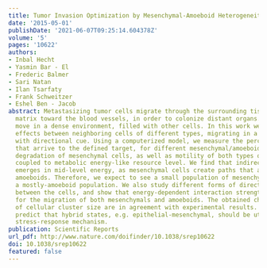 ```yaml
---
title: Tumor Invasion Optimization by Mesenchymal-Amoeboid Heterogeneity
date: '2015-05-01'
publishDate: '2021-06-07T09:25:14.604378Z'
volume: '5'
pages: '10622'
authors:
- Inbal Hecht
- Yasmin Bar - El
- Frederic Balmer
- Sari Natan
- Ilan Tsarfaty
- Frank Schweitzer
- Eshel Ben - Jacob
abstract: Metastasizing tumor cells migrate through the surrounding tissue and extracellular
  matrix toward the blood vessels, in order to colonize distant organs. They typically
  move in a dense environment, filled with other cells. In this work we study cooperative
  effects between neighboring cells of different types, migrating in a maze-like environment
  with directional cue. Using a computerized model, we measure the percentage of cells
  that arrive to the defined target, for different mesenchymal/amoeboid ratios. Wall
  degradation of mesenchymal cells, as well as motility of both types of cells, are
  coupled to metabolic energy-like resource level. We find that indirect cooperation
  emerges in mid-level energy, as mesenchymal cells create paths that are used by
  amoeboids. Therefore, we expect to see a small population of mesenchymals kept in
  a mostly-amoeboid population. We also study different forms of direct interaction
  between the cells, and show that energy-dependent interaction strength is optimal
  for the migration of both mesenchymals and amoeboids. The obtained characteristics
  of cellular cluster size are in agreement with experimental results. We therefore
  predict that hybrid states, e.g. epithelial-mesenchymal, should be utilized as a
  stress-response mechanism.
publication: Scientific Reports
url_pdf: http://www.nature.com/doifinder/10.1038/srep10622
doi: 10.1038/srep10622
featured: false
---
```

